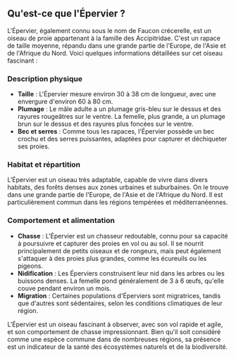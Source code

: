## Qu'est-ce que l'Épervier ?

L'Épervier, également connu sous le nom de Faucon crécerelle, est un oiseau de proie appartenant à la famille des Accipitridae. C'est un rapace de taille moyenne, répandu dans une grande partie de l'Europe, de l'Asie et de l'Afrique du Nord. Voici quelques informations détaillées sur cet oiseau fascinant :

### Description physique

- **Taille** : L'Épervier mesure environ 30 à 38 cm de longueur, avec une envergure d'environ 60 à 80 cm.
- **Plumage** : Le mâle adulte a un plumage gris-bleu sur le dessus et des rayures rougeâtres sur le ventre. La femelle, plus grande, a un plumage brun sur le dessus et des rayures plus foncées sur le ventre.
- **Bec et serres** : Comme tous les rapaces, l'Épervier possède un bec crochu et des serres puissantes, adaptées pour capturer et déchiqueter ses proies.

### Habitat et répartition

L'Épervier est un oiseau très adaptable, capable de vivre dans divers habitats, des forêts denses aux zones urbaines et suburbaines. On le trouve dans une grande partie de l'Europe, de l'Asie et de l'Afrique du Nord. Il est particulièrement commun dans les régions tempérées et méditerranéennes.

### Comportement et alimentation

- **Chasse** : L'Épervier est un chasseur redoutable, connu pour sa capacité à poursuivre et capturer des proies en vol ou au sol. Il se nourrit principalement de petits oiseaux et de rongeurs, mais peut également s'attaquer à des proies plus grandes, comme les écureuils ou les pigeons.
- **Nidification** : Les Éperviers construisent leur nid dans les arbres ou les buissons denses. La femelle pond généralement de 3 à 6 œufs, qu'elle couve pendant environ un mois.
- **Migration** : Certaines populations d'Éperviers sont migratrices, tandis que d'autres sont sédentaires, selon les conditions climatiques de leur région.

L'Épervier est un oiseau fascinant à observer, avec son vol rapide et agile, et son comportement de chasse impressionnant. Bien qu'il soit considéré comme une espèce commune dans de nombreuses régions, sa présence est un indicateur de la santé des écosystèmes naturels et de la biodiversité.
